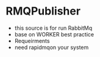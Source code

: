 # RMQPublisher

- this source is for run RabbitMq 
- base on WORKER  best practice
- Requeirments
- need rapidmqon your system
 
